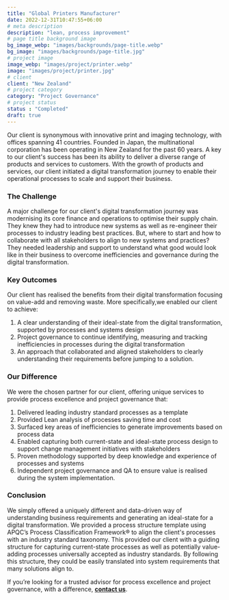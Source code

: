 ```yaml
---
title: "Global Printers Manufacturer"
date: 2022-12-31T10:47:55+06:00
# meta description
description: "lean, process improvement"
# page title background image
bg_image_webp: "images/backgrounds/page-title.webp"
bg_image: "images/backgrounds/page-title.jpg"
# project image
image_webp: "images/project/printer.webp"
image: "images/project/printer.jpg"
# client
client: "New Zealand"
# project category
category: "Project Governance"
# project status
status : "Completed"
draft: true
---
```


Our client is synonymous with innovative print and imaging technology, with offices spanning 41 countries. Founded in Japan, the multinational corporation has been operating in New Zealand for the past 60 years. A key to our client's success has been its ability to deliver a diverse range of products and services to customers. With the growth of products and services, our client initiated a digital transformation journey to enable their operational processes to scale and support their business.

### The Challenge
A major challenge for our client's digital transformation journey was modernising its core finance and operations to optimise their supply chain. They knew they had to introduce new systems as well as re-engineer their processes to industry leading best practices. But, where to start and how to collaborate with all stakeholders to align to new systems and practices? They needed leadership and support to understand what good would look like in their business to overcome inefficiencies and governance during the digital transformation.

### Key Outcomes
Our client has realised the benefits from their digital transformation focusing on value-add and removing waste. More specifically,we enabled our client to achieve:
1. A clear understanding of their ideal-state from the digital transformation, supported by processes and systems design
2. Project governance to continue identifying, measuring and tracking inefficiencies in processes during the digital transformation
3. An approach that collaborated and aligned stakeholders to clearly understanding their requirements before jumping to a solution.

### Our Difference
We were the chosen partner for our client, offering unique services to provide process excellence and project governance that:
1. Delivered leading industry standard processes as a template
2. Provided Lean analysis of processes saving time and cost
3. Surfaced key areas of inefficiencies to generate improvements based on process data
4. Enabled capturing both current-state and ideal-state process design to support change management initiatives with stakeholders
5. Proven methodology supported by deep knowledge and experience of processes and systems
6. Independent project governance and QA to ensure value is realised during the system implementation.

### Conclusion
We simply offered a uniquely different and data-driven way of understanding business requirements and generating an ideal-state for a digital transformation. We provided a process structure template using APQC’s Process Classification Framework® to align the client's processes with an industry standard taxonomy. This provided our client with a guiding structure for capturing current-state processes as well as potentially value-adding processes universally accepted as industry standards. By following this structure, they could be easily translated into system requirements that many solutions align to.

If you’re looking for a trusted advisor for process excellence and project governance, with a difference, [**contact us**](https://zenconsulting.co.nz/contact/).